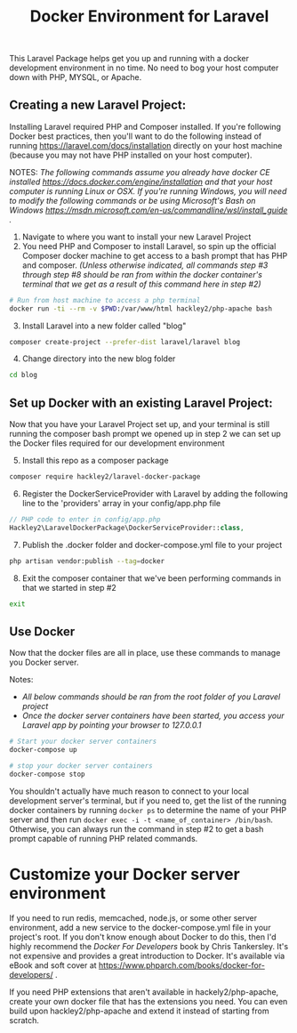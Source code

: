 <h1 style="text-align:center">Docker Environment for Laravel</h1>
<br>

This Laravel Package helps get you up and running with a docker development environment in no time.
No need to bog your host computer down with PHP, MYSQL, or Apache.

## Creating a new Laravel Project:

Installing Laravel required PHP and Composer installed. If you're following
Docker best practices, then you'll want to do the following instead of running
https://laravel.com/docs/installation directly on your host machine (because
you may not have PHP installed on your host computer).

NOTES: 
*The following commands assume you already have docker CE installed 
https://docs.docker.com/engine/installation
and that your host computer is running Linux or OSX. If you're running Windows, 
you will need to modify the following commands or be using Microsoft's 
Bash on Windows 
https://msdn.microsoft.com/en-us/commandline/wsl/install_guide .*

1. Navigate to where you want to install your new Laravel Project
2. You need PHP and Composer to install Laravel, so spin up the official Composer docker
   machine to get access to a bash prompt that has PHP and composer. 
   *(Unless otherwise indicated, all commands step #3 through step #8 should be ran from within 
     the docker container's terminal that we get as a result of this command here in step #2)*
```bash
# Run from host machine to access a php terminal
docker run -ti --rm -v $PWD:/var/www/html hackley2/php-apache bash
``` 
3. Install Laravel into a new folder called "blog"
```bash
composer create-project --prefer-dist laravel/laravel blog
```
4. Change directory into the new blog folder 
```bash
cd blog
```

## Set up Docker with an existing Laravel Project:

Now that you have your Laravel Project set up, and your terminal is still running
the composer bash prompt we opened up in step 2 we can set up the Docker files
required for our development environment

5. Install this repo as a composer package
```bash
composer require hackley2/laravel-docker-package
```
6. Register the DockerServiceProvider with Laravel by adding the following line to
   the 'providers' array in your config/app.php file 
```php
// PHP code to enter in config/app.php
Hackley2\LaravelDockerPackage\DockerServiceProvider::class,
```
7. Publish the .docker folder and docker-compose.yml file to your project
```bash
php artisan vendor:publish --tag=docker
```
8. Exit the composer container that we've been performing commands in that we started in step #2
```bash
exit
```

## Use Docker

Now that the docker files are all in place, use these commands to manage you Docker server.

Notes:
* *All below commands should be ran from the root folder of you Laravel project*
* *Once the docker server containers have been started, you access your Laravel 
   app by pointing your browser to 127.0.0.1*


```bash
# Start your docker server containers
docker-compose up
```

```bash
# stop your docker server containers
docker-compose stop
```

You shouldn't actually have much reason to connect to your local development server's terminal, but if you need to,
get the list of the running docker containers by running `docker ps` to determine the name of your PHP server
and then run `docker exec -i -t <name_of_container> /bin/bash`. Otherwise, you can always run the command in 
step #2 to get a bash prompt capable of running PHP related commands.


# Customize your Docker server environment 

If you need to run redis, memcached, node.js, or some other server environment, add a new service to the docker-compose.yml
file in your project's root. If you don't know enough about Docker to do this, then I'd highly recommend the 
_Docker For Developers_ book by Chris Tankersley. It's not expensive and provides a great introduction to Docker. 
It's available via eBook and soft cover at https://www.phparch.com/books/docker-for-developers/ .

If you need PHP extensions that aren't available in hackely2/php-apache, create your own docker file that has the extensions
you need. You can even build upon hackley2/php-apache and extend it instead of starting from scratch.

